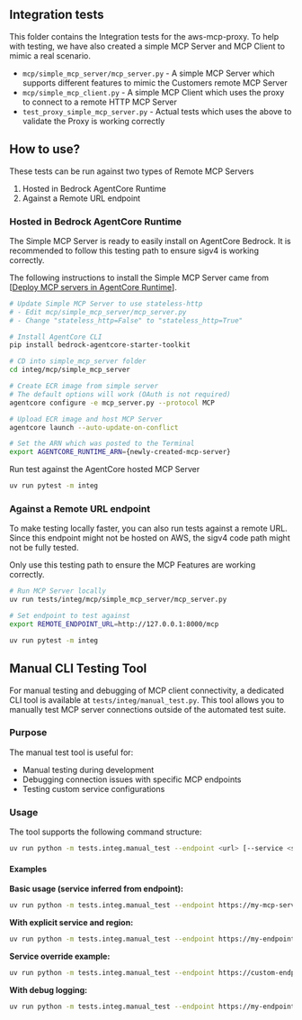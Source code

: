 ## Integration tests

This folder contains the Integration tests for the aws-mcp-proxy. To help with testing, we have also created a simple MCP Server and MCP Client to mimic a real scenario.

* `mcp/simple_mcp_server/mcp_server.py` - A simple MCP Server which supports different features to mimic the Customers remote MCP Server
* `mcp/simple_mcp_client.py` - A simple MCP Client which uses the proxy to connect to a remote HTTP MCP Server
* `test_proxy_simple_mcp_server.py` - Actual tests which uses the above to validate the Proxy is working correctly

## How to use?

These tests can be run against two types of Remote MCP Servers

1. Hosted in Bedrock AgentCore Runtime
1. Against a Remote URL endpoint

### Hosted in Bedrock AgentCore Runtime

The Simple MCP Server is ready to easily install on AgentCore Bedrock. It is recommended to follow this testing path to ensure sigv4 is working correctly.

The following instructions to install the Simple MCP Server came from [[Deploy MCP servers in AgentCore Runtime](https://docs.aws.amazon.com/bedrock-agentcore/latest/devguide/runtime-mcp.html#runtime-mcp-create-server)].

```bash
# Update Simple MCP Server to use stateless-http
# - Edit mcp/simple_mcp_server/mcp_server.py
# - Change "stateless_http=False" to "stateless_http=True"

# Install AgentCore CLI
pip install bedrock-agentcore-starter-toolkit

# CD into simple_mcp_server folder
cd integ/mcp/simple_mcp_server

# Create ECR image from simple server
# The default options will work (OAuth is not required)
agentcore configure -e mcp_server.py --protocol MCP

# Upload ECR image and host MCP Server
agentcore launch --auto-update-on-conflict

# Set the ARN which was posted to the Terminal
export AGENTCORE_RUNTIME_ARN={newly-created-mcp-server}
```

Run test against the AgentCore hosted MCP Server

```bash
uv run pytest -m integ
```

### Against a Remote URL endpoint

To make testing locally faster, you can also run tests against a remote URL. Since this endpoint might not be hosted on AWS, the sigv4 code path might not be fully tested.

Only use this testing path to ensure the MCP Features are working correctly.

```bash
# Run MCP Server locally
uv run tests/integ/mcp/simple_mcp_server/mcp_server.py

# Set endpoint to test against
export REMOTE_ENDPOINT_URL=http://127.0.0.1:8000/mcp
```

```bash
uv run pytest -m integ
```

## Manual CLI Testing Tool

For manual testing and debugging of MCP client connectivity, a dedicated CLI tool is available at `tests/integ/manual_test.py`. This tool allows you to manually test MCP server connections outside of the automated test suite.

### Purpose

The manual test tool is useful for:
- Manual testing during development
- Debugging connection issues with specific MCP endpoints
- Testing custom service configurations

### Usage

The tool supports the following command structure:

```bash
uv run python -m tests.integ.manual_test --endpoint <url> [--service <service>] [--region <region>] --list-tools
```

#### Examples

**Basic usage (service inferred from endpoint):**
```bash
uv run python -m tests.integ.manual_test --endpoint https://my-mcp-server.amazonaws.com --list-tools
```

**With explicit service and region:**
```bash
uv run python -m tests.integ.manual_test --endpoint https://my-endpoint.com --service bedrock --region us-west-2 --list-tools
```

**Service override example:**
```bash
uv run python -m tests.integ.manual_test --endpoint https://custom-endpoint.com --service lambda --list-tools
```

**With debug logging:**
```bash
uv run python -m tests.integ.manual_test --endpoint https://my-endpoint.com --log-level DEBUG --list-tools
```
